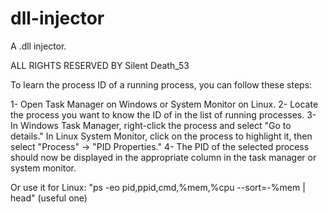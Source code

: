 # dll-injector
A .dll injector. 

ALL RIGHTS RESERVED BY Silent Death_53

To learn the process ID of a running process, you can follow these steps:

1- Open Task Manager on Windows or System Monitor on Linux.
2- Locate the process you want to know the ID of in the list of running processes.
3- In Windows Task Manager, right-click the process and select "Go to details." In Linux System Monitor, click on the process to highlight it, then select "Process" -> "PID Properties."
4- The PID of the selected process should now be displayed in the appropriate column in the task manager or system monitor.

Or use it for Linux:
"ps -eo pid,ppid,cmd,%mem,%cpu --sort=-%mem | head" (useful one)
